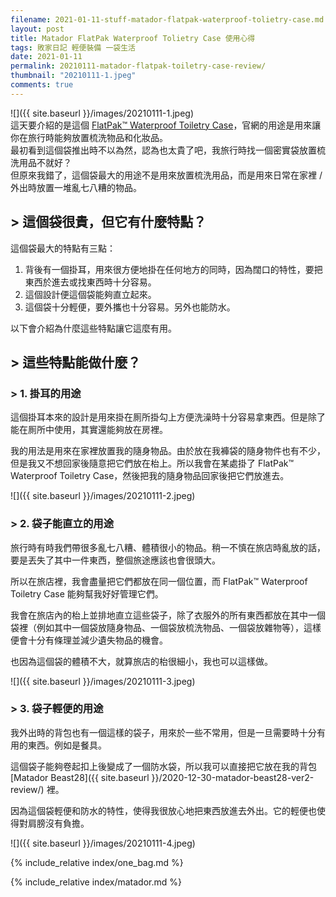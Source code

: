 ```yaml
---
filename: 2021-01-11-stuff-matador-flatpak-waterproof-tolietry-case.md
layout: post
title: Matador FlatPak Waterproof Tolietry Case 使用心得
tags: 敗家日記 輕便裝備 一袋生活
date: 2021-01-11
permalink: 20210111-matador-flatpak-toiletry-case-review/
thumbnail: "20210111-1.jpeg"
comments: true
---
```


![]({{ site.baseurl }}/images/20210111-1.jpeg)  
這天要介紹的是這個 [FlatPak™ Waterproof Toiletry Case](https://matadorup.com/collections/matador-products/products/flatpak-toiletry-case?variant=18354754224241)，官網的用途是用來讓你在旅行時能夠放置梳洗物品和化妝品。  
最初看到這個袋推出時不以為然，認為也太貴了吧，我旅行時找一個密實袋放置梳洗用品不就好？  
但原來我錯了，這個袋最大的用途不是用來放置梳洗用品，而是用來日常在家裡 / 外出時放置一堆亂七八糟的物品。

## > 這個袋很貴，但它有什麼特點？

這個袋最大的特點有三點：

1. 背後有一個掛耳，用來很方便地掛在任何地方的同時，因為闊口的特性，要把東西於進去或找東西時十分容易。
2. 這個設計便這個袋能夠直立起來。
3. 這個袋十分輕便，要外攜也十分容易。另外也能防水。

以下會介紹為什麼這些特點讓它這麼有用。

## > 這些特點能做什麼？

### > 1. 掛耳的用途

這個掛耳本來的設計是用來掛在厠所掛勾上方便洗澡時十分容易拿東西。但是除了能在厠所中使用，其實還能夠放在房裡。

我的用法是用來在家裡放置我的隨身物品。由於放在我褲袋的隨身物件也有不少，但是我又不想回家後隨意把它們放在枱上。所以我會在某處掛了 FlatPak™ Waterproof Toiletry Case，然後把我的隨身物品回家後把它們放進去。

![]({{ site.baseurl }}/images/20210111-2.jpeg)

### > 2. 袋子能直立的用途

旅行時有時我們帶很多亂七八糟、體積很小的物品。稍一不慎在旅店時亂放的話，要是丟失了其中一件東西，整個旅途應該也會很頭大。

所以在旅店裡，我會盡量把它們都放在同一個位置，而 FlatPak™ Waterproof Toiletry Case 能夠幫我好好管理它們。

我會在旅店內的枱上並排地直立這些袋子，除了衣服外的所有東西都放在其中一個袋裡（例如其中一個袋放隨身物品、一個袋放梳洗物品、一個袋放雜物等），這樣便會十分有條理並減少遺失物品的機會。

也因為這個袋的體積不大，就算旅店的枱很細小，我也可以這樣做。

![]({{ site.baseurl }}/images/20210111-3.jpeg)

### > 3. 袋子輕便的用途

我外出時的背包也有一個這樣的袋子，用來於一些不常用，但是一旦需要時十分有用的東西。例如是餐具。

這個袋子能夠卷起扣上後變成了一個防水袋，所以我可以直接把它放在我的背包 [Matador Beast28]({{ site.baseurl }}/2020-12-30-matador-beast28-ver2-review/) 裡。

因為這個袋輕便和防水的特性，使得我很放心地把東西放進去外出。它的輕便也使得對肩膀沒有負擔。

![]({{ site.baseurl }}/images/20210111-4.jpeg)

{% include_relative index/one_bag.md %}

{% include_relative index/matador.md %}


